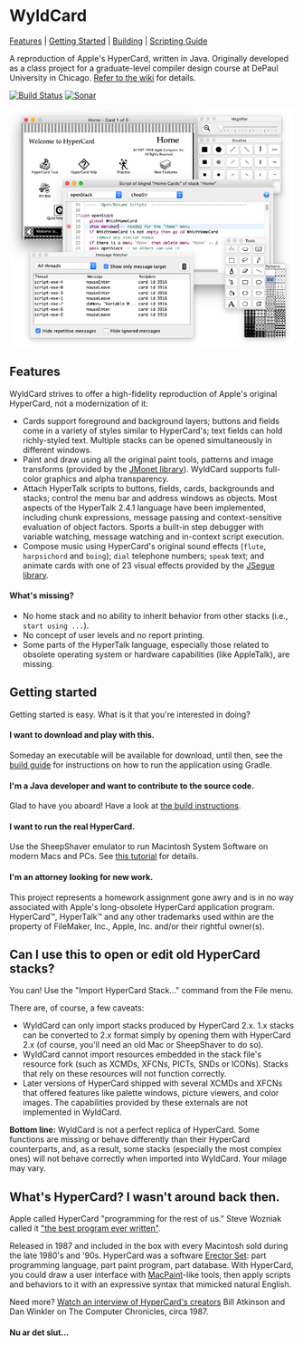 # WyldCard

[Features](#features) | [Getting Started](#getting-started) | [Building](doc/BUILDING.md) | [Scripting Guide](https://github.com/defano/wyldcard/wiki)

A reproduction of Apple's HyperCard, written in Java. Originally developed as a class project for a graduate-level compiler design course at DePaul University in Chicago. [Refer to the wiki](https://github.com/defano/wyldcard/wiki) for details.

[![Build Status](https://travis-ci.org/defano/wyldcard.svg?branch=master)](https://travis-ci.org/defano/wyldcard) [![Sonar](https://sonarcloud.io/api/project_badges/measure?project=wyldcard&metric=alert_status)](https://sonarcloud.io/dashboard?id=wyldcard)

![WyldCard](doc/images/hero.png)

## Features

WyldCard strives to offer a high-fidelity reproduction of Apple's original HyperCard, not a modernization of it:

* Cards support foreground and background layers; buttons and fields come in a variety of styles similar to HyperCard's; text fields can hold richly-styled text. Multiple stacks can be opened simultaneously in different windows.
* Paint and draw using all the original paint tools, patterns and image transforms (provided by the [JMonet library](https://www.github.com/defano/jmonet)). WyldCard supports full-color graphics and alpha transparency.
* Attach HyperTalk scripts to buttons, fields, cards, backgrounds and stacks; control the menu bar and address windows as objects. Most aspects of the HyperTalk 2.4.1 language have been implemented, including chunk expressions, message passing and context-sensitive evaluation of object factors. Sports a built-in step debugger with variable watching, message watching and in-context script execution.
* Compose music using HyperCard's original sound effects (`flute`, `harpsichord` and `boing`); `dial` telephone numbers; `speak` text; and animate cards with one of 23 visual effects provided by the [JSegue library](https://www.github.com/defano/jsegue).

#### What's missing?

* No home stack and no ability to inherit behavior from other stacks (i.e., `start using ...`).
* No concept of user levels and no report printing.
* Some parts of the HyperTalk language, especially those related to obsolete operating system or hardware capabilities (like AppleTalk), are missing.

## Getting started

Getting started is easy. What is it that you're interested in doing?

#### I want to download and play with this.

Someday an executable will be available for download, until then, see the [build guide](doc/BUILDING.md) for instructions on how to run the application using Gradle.

#### I'm a Java developer and want to contribute to the source code.

Glad to have you aboard! Have a look at [the build instructions](doc/BUILDING.md).

#### I want to run the real HyperCard.

Use the SheepShaver emulator to run Macintosh System Software on modern Macs and PCs. See [this tutorial](https://jamesfriend.com.au/running-hypercard-stack-2014) for details.

#### I'm an attorney looking for new work.

This project represents a homework assignment gone awry and is in no way associated with Apple's long-obsolete HyperCard application program. HyperCard&trade;, HyperTalk&trade; and any other trademarks used within are the property of FileMaker, Inc., Apple, Inc. and/or their rightful owner(s).

## Can I use this to open or edit old HyperCard stacks?

You can! Use the "Import HyperCard Stack..." command from the File menu. 

There are, of course, a few caveats:

* WyldCard can only import stacks produced by HyperCard 2.x. 1.x stacks can be converted to 2.x format simply by opening them with HyperCard 2.x (of course, you'll need an old Mac or SheepShaver to do so).
* WyldCard cannot import resources embedded in the stack file's resource fork (such as XCMDs, XFCNs, PICTs, SNDs or ICONs). Stacks that rely on these resources will not function correctly.
* Later versions of HyperCard shipped with several XCMDs and XFCNs that offered features like palette windows, picture viewers, and color images. The capabilities provided by these externals are not implemented in WyldCard.

**Bottom line:** WyldCard is not a perfect replica of HyperCard. Some functions are missing or behave differently than their HyperCard counterparts, and, as a result, some stacks (especially the most complex ones) will not behave correctly when imported into WyldCard. Your milage may vary.

## What's HyperCard? I wasn't around back then. 

Apple called HyperCard "programming for the rest of us." Steve Wozniak called it ["the best program ever written"](https://www.macworld.com/article/1018126/woz.html).

Released in 1987 and included in the box with every Macintosh sold during the late 1980's and '90s. HyperCard was a software [Erector Set](https://en.wikipedia.org/wiki/Erector_Set): part programming language, part paint program, part database. With HyperCard, you could draw a user interface with [MacPaint](https://en.wikipedia.org/wiki/MacPaint)-like tools, then apply scripts and behaviors to it with an expressive syntax that mimicked natural English.

Need more? [Watch an interview of HyperCard's creators](https://www.youtube.com/watch?v=BeMRoYDc2z8) Bill Atkinson and Dan Winkler on The Computer Chronicles, circa 1987.

#### Nu ar det slut...
